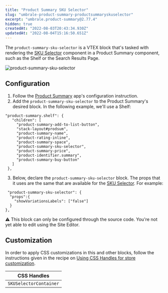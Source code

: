 ```yaml
---
title: "Product Summary SKU Selector"
slug: "umbrale-product-summary-productsummaryskuselector"
excerpt: "umbrale.product-summary@2.77.4"
hidden: true
createdAt: "2022-08-03T20:43:34.930Z"
updatedAt: "2022-08-04T15:16:50.651Z"
---
```

The `product-summary-sku-selector` is a VTEX block that's tasked with rendering the [SKU Selector](https://vtex.io/docs/app/vtex.store-components/sku-selector) component in a Product Summary component, such as the Shelf or the Search Results Page.

![product-summary-sku-selector](https://user-images.githubusercontent.com/52087100/68625690-87f9a580-04b8-11ea-835d-009ac768805f.gif)

## Configuration

1. Follow the [Product Summary](https://vtex.io/docs/app/vtex.product-summary) app's configuration instruction.
2. Add the `product-summary-sku-selector` to the Product Summary's desired block. In the following example, we'll use a Shelf:

```
"product-summary.shelf": {
   "children": [
     "product-summary-add-to-list-button",
     "stack-layout#prodsum",
     "product-summary-name",
     "product-rating-inline",
     "product-summary-space",
     "product-summary-sku-selector",
     "product-summary-price",
     "product-identifier.summary",
     "product-summary-buy-button"
   ]
 },
 ```
 
 3. Below, declare the `product-summary-sku-selector` block. The props that it uses are the same that are available for the [SKU Selector](https://vtex.io/docs/app/vtex.store-components/sku-selector). For example:
 
 ```
  "product-summary-sku-selector": {
   "props":{
     "showVariationsLabels": ["false"]
   }
 },
 ```
:warning: This block can only be configured through the source code. You're not yet able to edit using the Site Editor. 


## Customization

In order to apply CSS customizations in this and other blocks, follow the instructions given in the recipe on [Using CSS Handles for store customization](https://vtex.io/docs/recipes/style/using-css-handles-for-store-customization).

| CSS Handles        |
| ------------------ |
| `SKUSelectorContainer` |